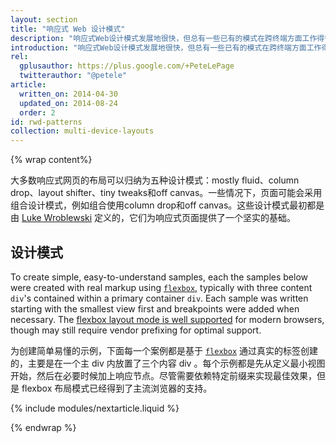 ```yaml
---
layout: section
title: "响应式 Web 设计模式"
description: "响应式Web设计模式发展地很快，但总有一些已有的模式在跨终端方面工作得很好。"
introduction: "响应式Web设计模式发展地很快，但总有一些已有的模式在跨终端方面工作得很好。."
rel:
  gplusauthor: https://plus.google.com/+PeteLePage
  twitterauthor: "@petele"
article:
  written_on: 2014-04-30
  updated_on: 2014-08-24
  order: 2
id: rwd-patterns
collection: multi-device-layouts
---
```


{% wrap content%}

大多数响应式网页的布局可以归纳为五种设计模式：mostly fluid、column drop、layout shifter、tiny tweaks和off canvas。一些情况下，页面可能会采用组合设计模式，例如组合使用column drop和off canvas。这些设计模式最初都是由
[Luke Wroblewski](http://www.lukew.com/ff/entry.asp?1514) 定义的，它们为响应式页面提供了一个坚实的基础。


## 设计模式

To create simple, easy-to-understand samples, each the samples
below were created with real markup using
[`flexbox`](https://developer.mozilla.org/en-US/docs/Web/Guide/CSS/Flexible_boxes),
typically with three content `div`'s contained within a primary container `div`.
 Each sample was written starting with the smallest view first and breakpoints
were added when necessary.  The [flexbox layout mode is well
supported](http://caniuse.com/#search=flexbox) for modern browsers, though may
still require vendor prefixing for optimal support.

为创建简单易懂的示例，下面每一个案例都是基于 [`flexbox`](https://developer.mozilla.org/en-US/docs/Web/Guide/CSS/Flexible_boxes) 通过真实的标签创建的，主要是在一个主 div 内放置了三个内容 div 。每个示例都是先从定义最小视图开始，然后在必要时候加上响应节点。尽管需要依赖特定前缀来实现最佳效果，但是 flexbox 布局模式已经得到了主流浏览器的支持。

{% include modules/nextarticle.liquid %}

{% endwrap %}
